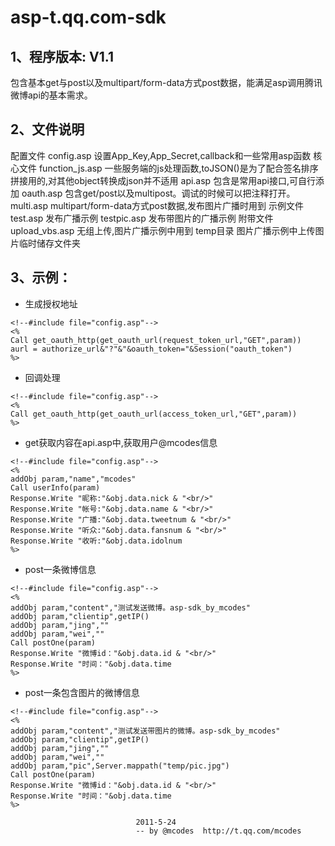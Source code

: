 # asp-t.qq.com-sdk
## 1、程序版本: V1.1
包含基本get与post以及multipart/form-data方式post数据，能满足asp调用腾讯微博api的基本需求。

## 2、文件说明
配置文件
config.asp 设置App_Key,App_Secret,callback和一些常用asp函数
核心文件
function_js.asp 一些服务端的js处理函数,toJSON()是为了配合签名排序拼接用的,对其他object转换成json并不适用
api.asp 包含是常用api接口,可自行添加
oauth.asp 包含get/post以及multipost。调试的时候可以把注释打开。
multi.asp multipart/form-data方式post数据,发布图片广播时用到
示例文件
test.asp 发布广播示例
testpic.asp 发布带图片的广播示例
附带文件
upload_vbs.asp 无组上传,图片广播示例中用到
temp目录 图片广播示例中上传图片临时储存文件夹
## 3、示例：
* 生成授权地址
``` 
<!--#include file="config.asp"-->
<%
Call get_oauth_http(get_oauth_url(request_token_url,"GET",param))
aurl = authorize_url&"?"&"&oauth_token="&Session("oauth_token")
%>
``` 
* 回调处理
``` 
<!--#include file="config.asp"-->
<%
Call get_oauth_http(get_oauth_url(access_token_url,"GET",param))
%>
``` 
* get获取内容在api.asp中,获取用户@mcodes信息
``` 
<!--#include file="config.asp"-->
<%
addObj param,"name","mcodes"
Call userInfo(param)
Response.Write "昵称:"&obj.data.nick & "<br/>"
Response.Write "帐号:"&obj.data.name & "<br/>"
Response.Write "广播:"&obj.data.tweetnum & "<br/>"
Response.Write "听众:"&obj.data.fansnum & "<br/>"
Response.Write "收听:"&obj.data.idolnum
%>
``` 
* post一条微博信息
``` 
<!--#include file="config.asp"-->
<%
addObj param,"content","测试发送微博。asp-sdk_by_mcodes"
addObj param,"clientip",getIP()
addObj param,"jing",""
addObj param,"wei",""
Call postOne(param)
Response.Write "微博id："&obj.data.id & "<br/>"
Response.Write "时间："&obj.data.time
%>
```
* post一条包含图片的微博信息
``` 
<!--#include file="config.asp"-->
<%
addObj param,"content","测试发送带图片的微博。asp-sdk_by_mcodes"
addObj param,"clientip",getIP()
addObj param,"jing",""
addObj param,"wei",""
addObj param,"pic",Server.mappath("temp/pic.jpg")
Call postOne(param)
Response.Write "微博id："&obj.data.id & "<br/>"
Response.Write "时间："&obj.data.time
%>
```



								2011-5-24
								-- by @mcodes  http://t.qq.com/mcodes
